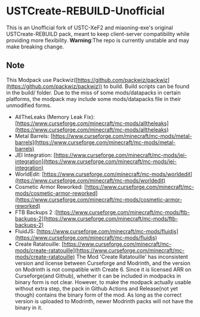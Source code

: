 # USTCreate-REBUILD-Unofficial
This is an Unofficial fork of USTC-XeF2 and miaoning-exe's original USTCreate-REBUILD pack, meant to keep client-server compatibility while providing more flexibility.
__Warning__:The repo is currently unstable and may make breaking change.
## Note
This Modpack use Packwiz([https://github.com/packwiz/packwiz](https://github.com/packwiz/packwiz)) to build. Build scripts can be found in the build/ folder.
Due to the miss of some mods/datapacks in certain platforms, the modpack may include some mods/datapacks file in their unmodified forms.
- AllTheLeaks (Memory Leak Fix): [https://www.curseforge.com/minecraft/mc-mods/alltheleaks](https://www.curseforge.com/minecraft/mc-mods/alltheleaks)
- Metal Barrels: [https://www.curseforge.com/minecraft/mc-mods/metal-barrels](https://www.curseforge.com/minecraft/mc-mods/metal-barrels)
- JEI Integration: [https://www.curseforge.com/minecraft/mc-mods/jei-integration](https://www.curseforge.com/minecraft/mc-mods/jei-integration)
- WorldEdit: [https://www.curseforge.com/minecraft/mc-mods/worldedit](https://www.curseforge.com/minecraft/mc-mods/worldedit)
- Cosmetic Armor Reworked: [https://www.curseforge.com/minecraft/mc-mods/cosmetic-armor-reworked](https://www.curseforge.com/minecraft/mc-mods/cosmetic-armor-reworked)
- FTB Backups 2 :[https://www.curseforge.com/minecraft/mc-mods/ftb-backups-2](https://www.curseforge.com/minecraft/mc-mods/ftb-backups-2)
- FluidJS: [https://www.curseforge.com/minecraft/mc-mods/fluidjs](https://www.curseforge.com/minecraft/mc-mods/fluidjs)
- Create Ratatouille: [https://www.curseforge.com/minecraft/mc-mods/create-ratatouille](https://www.curseforge.com/minecraft/mc-mods/create-ratatouille)
The Mod 'Create Ratatouille' has inconsistent version and license between Curseforge and Modrinth, and the version on Modrinth is not compatible with Create 6. Since it is licensed ARR on Curseforge(and Github), whether it can be included in modpacks in binary form is not clear. However, to make the modpack actually usable without extra step, the pack in Github Actions and Release(not yet though) contains the binary form of the mod. As long as the correct version is uploaded to Modrinth, newer Modrinth packs will not have the binary in it.